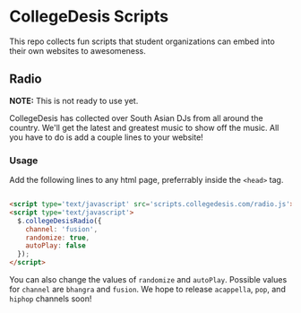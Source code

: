 # CollegeDesis Scripts

This repo collects fun scripts that student organizations can embed into their own websites to awesomeness.

## Radio

**NOTE:** This is not ready to use yet.

CollegeDesis has collected over South Asian DJs from all around the country. We'll get the latest and greatest music to show off the music. All you have to do is add a couple lines to your website!

### Usage

Add the following lines to any html page, preferrably inside the `<head>` tag.

```html

<script type='text/javascript' src='scripts.collegedesis.com/radio.js'></script>
<script type='text/javascript'>
  $.collegeDesisRadio({
    channel: 'fusion',
    randomize: true,
    autoPlay: false
  });
</script>
```

You can also change the values of  `randomize` and `autoPlay`. Possible values for `channel` are `bhangra` and `fusion`. We hope to release `acappella`, `pop`, and `hiphop` channels soon!
